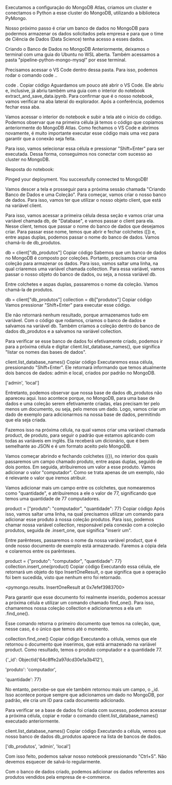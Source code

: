 Executamos a configuração do MongoDB Atlas, criamos um cluster e conectamos o Python a esse cluster do MongoDB, utilizando a biblioteca PyMongo.

Nosso próximo passo é criar um banco de dados no MongoDB para podermos armazenar os dados solicitados pela empresa e para que o time de Ciência de Dados (Data Science) tenha acesso a esses dados.

Criando o Banco de Dados no MongoDB
Anteriormente, deixamos o terminal com uma guia do Ubuntu no WSL aberta. Também acessamos a pasta "pipeline-python-mongo-mysql" por esse terminal.

Precisamos acessar o VS Code dentro dessa pasta. Para isso, podemos rodar o comando code ..

code .
Copiar código
Aguardamos um pouco até abrir o VS Code. Ele abriu e, inclusive, já abriu também uma guia com o interior do notebook extract_and_save_data.ipynb. Para confirmar que é o nosso notebook, vamos verificar na aba lateral do explorador. Após a conferência, podemos fechar essa aba.

Vamos acessar o interior do notebook e subir a tela até o início do código. Podemos observar que na primeira célula já temos o código que copiamos anteriormente do MongoDB Atlas. Como fechamos o VS Code e abrimos novamente, é muito importante executar esse código mais uma vez para garantir que a conexão seja feita.

Para isso, vamos selecionar essa célula e pressionar "Shift+Enter" para ser executada. Dessa forma, conseguimos nos conectar com sucesso ao cluster no MongoDB.

Resposta do notebook:

Pinged your deployment. You successfully connected to MongoDB!

Vamos descer a tela e prosseguir para a próxima sessão chamada "Criando Banco de Dados e uma Coleção". Para começar, vamos criar o nosso banco de dados. Para isso, vamos ter que utilizar o nosso objeto client, que está na variável client.

Para isso, vamos acessar a primeira célula dessa seção e vamos criar uma variável chamada db, de "Database", e vamos passar o client para ela. Nesse client, temos que passar o nome do banco de dados que desejamos criar. Para passar esse nome, temos que abrir e fechar colchetes ([]) e, entre aspas duplas, podemos passar o nome do banco de dados. Vamos chamá-lo de db_produtos.

db = client["db_produtos"]
Copiar código
Sabemos que um banco de dados no MongoDB é composto por coleções. Portanto, precisamos criar uma coleção para armazenar os dados. Para isso, vamos saltar uma linha, na qual criaremos uma variável chamada collection. Para essa variável, vamos passar o nosso objeto do banco de dados, ou seja, a nossa variável db.

Entre colchetes e aspas duplas, passaremos o nome da coleção. Vamos chamá-la de produtos.

db = client["db_produtos"]
collection = db["produtos"]
Copiar código
Vamos pressionar "Shift+Enter" para executar esse código.

Ele não retornará nenhum resultado, porque armazenamos tudo em variável. Com o código que rodamos, criamos o banco de dados e salvamos na variável db. Também criamos a coleção dentro do banco de dados db_produtos e a salvamos na variável collection.

Para verificar se esse banco de dados foi efetivamente criado, podemos ir para a próxima célula e digitar client.list_database_names(), que significa "listar os nomes das bases de dados".

client.list_database_names()
Copiar código
Executaremos essa célula, pressionando "Shift+Enter". Ele retornará informando que temos atualmente dois bancos de dados: admin e local, criados por padrão no MongoDB.

['admin', 'local']

Entretanto, podemos observar que nossa base de dados db_produtos não apareceu aqui. Isso acontece porque, no MongoDB, para uma base de dados e uma coleção serem efetivamente criadas, elas precisam ter pelo menos um documento, ou seja, pelo menos um dado. Logo, vamos criar um dado de exemplo para adicionarmos na nossa base de dados, permitindo que ela seja criada.

Fazemos isso na próxima célula, na qual vamos criar uma variável chamada product, de produto, para seguir o padrão que estamos aplicando com todas as variáveis em inglês. Ela receberá um dicionário, que é bem semelhante ao JSON e é um formato aceito pelo MongoDB.

Vamos começar abrindo e fechando colchetes ({}), no interior dos quais passaremos um campo chamado produto, entre aspas duplas, seguido de dois pontos. Em seguida, atribuiremos um valor a esse produto. Vamos adicionar o valor "computador". Como se trata apenas de um exemplo, não é relevante o valor que iremos atribuir.

Vamos adicionar mais um campo entre os colchetes, que nomearemos como "quantidade", e atribuiremos a ele o valor de 77, significando que temos uma quantidade de 77 computadores.

product = ["produto": "computador", "quantidade": 77}
Copiar código
Após isso, vamos saltar uma linha, na qual precisamos utilizar um comando para adicionar esse produto à nossa coleção produtos. Para isso, podemos chamar nossa variável collection, responsável pela conexão com a coleção produtos, seguida de .insert_one, que significa "inserir um".

Entre parênteses, passaremos o nome da nossa variável product, que é onde nosso documento de exemplo está armazenado. Faremos a cópia dela e colaremos entre os parênteses.

product = {"produto": "computador", "quantidade": 77}
collection.insert_one(product)
Copiar código
Executando essa célula, ele retornará um objeto do tipo InsertOneResult, o que significa que a operação foi bem sucedida, visto que nenhum erro foi retornado.

<pymongo.results. InsertOneResult at 0x7efef3983700>

Para garantir que esse documento foi realmente inserido, podemos acessar a próxima célula e utilizar um comando chamado find_one(). Para isso, chamaremos nossa coleção collection e adicionaremos a ela um .find_one().

Esse comando retorna o primeiro documento que temos na coleção, que, nesse caso, é o único que temos até o momento.

collection.find_one()
Copiar código
Executando a célula, vemos que ele retornou o documento que inserimos, que está armazenado na variável product. Como resultado, temos o produto computador e a quantidade 77.

{'_id': ObjectId('64c8ffe2a97dcd30e1a3b412'),

'produto': 'computador',

'quantidade': 77}

No entanto, percebe-se que ele também retornou mais um campo, o _id. Isso acontece porque sempre que adicionamos um dado no MongoDB, por padrão, ele cria um ID para cada documento adicionado.

Para verificar se a base de dados foi criada com sucesso, podemos acessar a próxima célula, copiar e rodar o comando client.list_database_names() executado anteriormente.

client.list_database_names()
Copiar código
Executando a célula, vemos que nosso banco de dados db_produtos aparece na lista de bancos de dados.

['db_produtos', 'admin', 'local']

Com isso feito, podemos salvar nosso notebook pressionando "Ctrl+S". Não devemos esquecer de salvá-lo regularmente.

Com o banco de dados criado, podemos adicionar os dados referentes aos produtos vendidos pela empresa de e-commerce.
